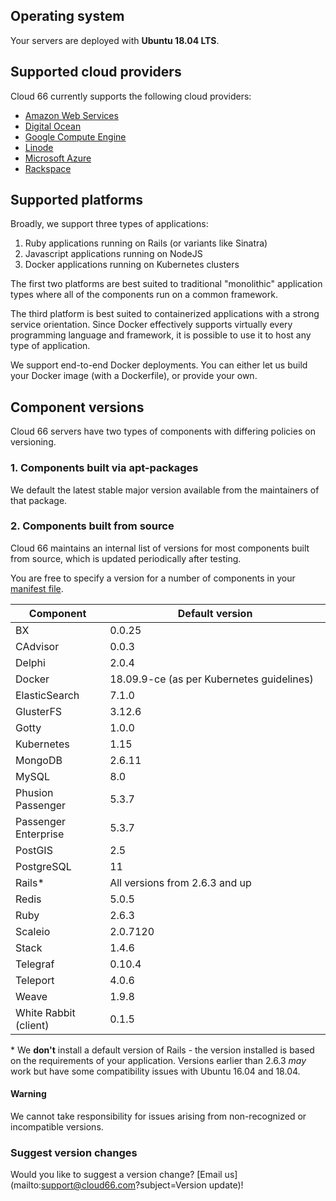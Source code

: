 
## Operating system

Your servers are deployed with **Ubuntu 18.04 LTS**.

## Supported cloud providers

Cloud 66 currently supports the following cloud providers:
*   [Amazon Web Services](/{{page.collection}}/how-to-guides/clouds/cloud-aws.html)
*   [Digital Ocean](/{{page.collection}}/how-to-guides/clouds/cloud-do.html)
*   [Google Compute Engine](/{{page.collection}}/how-to-guides/clouds/cloud-gce.html)
*   [Linode](/{{page.collection}}/how-to-guides/clouds/cloud-linode.html)
*   [Microsoft Azure](/{{page.collection}}/how-to-guides/clouds/cloud-azure.html)
*   [Rackspace](/{{page.collection}}/how-to-guides/clouds/cloud-rackspace.html)


## Supported platforms

Broadly, we support three types of applications:  

1. Ruby applications running on Rails (or variants like Sinatra)
2. Javascript applications running on NodeJS
3. Docker applications running on Kubernetes clusters

The first two platforms are best suited to traditional "monolithic" application types where all of the components run on a common framework. 

The third platform is best suited to containerized applications with a strong service orientation. Since Docker effectively supports virtually every programming language and framework, it is possible to use it to host any type of application. 

We support end-to-end Docker deployments. You can either let us build your Docker image (with a Dockerfile), or provide your own.

## Component versions

Cloud 66 servers have two types of components with differing policies on versioning.

### 1. Components built via apt-packages

We default the latest stable major version available from the maintainers of that package.

### 2. Components built from source

Cloud 66 maintains an internal list of versions for most components built from source, which is updated periodically after testing.

You are free to specify a version for a number of components in your [manifest file](/{{page.collection}}/quickstarts/getting-started-with-manifest.html).

<table class='table table-bordered table-striped'>
<thead>
<th width="30%">Component</th>
<th>Default version</th></thead>

<tr><td>BX</td><td>0.0.25</td></tr>
<tr><td>CAdvisor</td><td>0.0.3</td></tr>
<tr><td>Delphi</td><td>2.0.4</td></tr>
<tr><td>Docker</td><td>18.09.9-ce (as per Kubernetes guidelines)</td></tr>
<tr><td>ElasticSearch</td><td>7.1.0</td></tr>
<tr><td>GlusterFS</td><td>3.12.6</td></tr>
<tr><td>Gotty</td><td>1.0.0</td></tr>
<tr><td>Kubernetes</td><td>1.15</td></tr>
<tr><td>MongoDB</td><td>2.6.11</td></tr>
<tr><td>MySQL</td><td>8.0</td></tr>
<tr><td>Phusion Passenger</td><td>5.3.7</td></tr>
<tr><td>Passenger Enterprise</td><td>5.3.7</td></tr>
<tr><td>PostGIS</td><td>2.5</td></tr>
<tr><td>PostgreSQL</td><td>11</td></tr>
<tr><td>Rails*</td><td>All versions from 2.6.3 and up</td></tr>
<tr><td>Redis</td><td>5.0.5</td></tr>
<tr><td>Ruby</td><td>2.6.3</td></tr>
<tr><td>Scaleio</td><td>2.0.7120</td></tr>
<tr><td>Stack</td><td>1.4.6</td></tr>
<tr><td>Telegraf</td><td>0.10.4</td></tr>
<tr><td>Teleport</td><td>4.0.6</td></tr>
<tr><td>Weave</td><td>1.9.8</td></tr>
<tr><td>White Rabbit (client)</td><td>0.1.5</td></tr>
</table>

\* We **don't** install a default version of Rails - the version installed is based on the requirements of your application. Versions earlier than 2.6.3 *may* work but have some compatibility issues with Ubuntu 16.04 and 18.04.


#### Warning
<div class="notice notice-danger"><p>We cannot take responsibility for issues arising from non-recognized or incompatible versions.</p></div>

### Suggest version changes

Would you like to suggest a version change? [Email us](mailto:support@cloud66.com?subject=Version update)!


